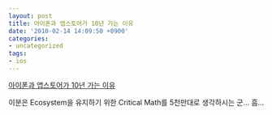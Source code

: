 ```yaml
---
layout: post
title: 아이폰과 앱스토어가 10년 가는 이유
date: '2010-02-14 14:09:50 +0900'
categories:
- uncategorized
tags:
- ios
---
```

[아이폰과 앱스토어가 10년 가는 이유](http://www.futurewalker.kr/599) 

이분은 Ecosystem을 유지하기 위한 Critical Math를 5천만대로 생각하시는 군... 흠... 
